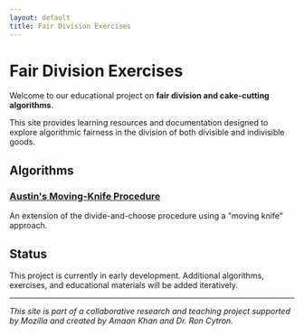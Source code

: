 ```yaml
---
layout: default
title: Fair Division Exercises
---
```


# Fair Division Exercises

Welcome to our educational project on **fair division and cake-cutting algorithms**.

This site provides learning resources and documentation designed to explore algorithmic fairness in the division of both divisible and indivisible goods.

## Algorithms

### [Austin's Moving-Knife Procedure](algorithms/austin-moving-knife)
An extension of the divide-and-choose procedure using a "moving knife" approach.

## Status

This project is currently in early development. Additional algorithms, exercises, and educational materials will be added iteratively.

---

_This site is part of a collaborative research and teaching project supported by Mozilla and created by Amaan Khan and Dr. Ron Cytron._
